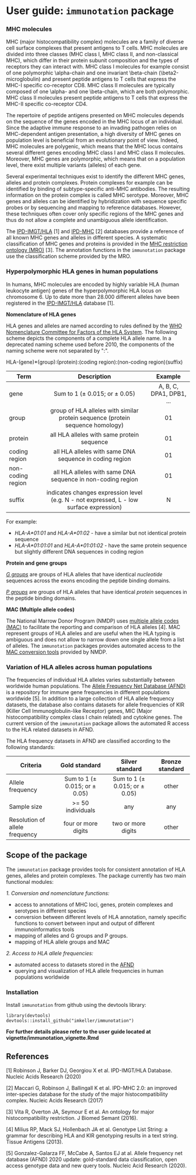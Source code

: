 # User guide: `immunotation` package

### MHC molecules

MHC (major histocompatibility complex) molecules are a family of diverse cell surface complexes that present antigens to T cells. MHC molecules are divided into three classes (MHC class I, MHC class II, and non-classical MHC), which differ in their protein subunit composition and the types of receptors they can interact with. MHC class I molecules for example consist of one polymorphic \alpha-chain and one invariant \beta-chain (\beta2-microglobulin) and present peptide antigens to T cells that express the MHC-I specific co-receptor CD8. MHC class II molecules are typically composed of one \alpha- and one \beta-chain, which are both polymorphic. MHC class II molecules present peptide antigens to T cells that express the MHC-II specific co-receptor CD4. 

The repertoire of peptide antigens presented on MHC molecules depends on the sequence of the genes encoded in the MHC locus of an individual. Since the adaptive immune response to an invading pathogen relies on MHC-dependent antigen presentation, a high diversity of MHC genes on population level is beneficial from an evolutionary point of view. Indeed, MHC molecules are polygenic, which means that the MHC locus contains several different genes encoding MHC class I and MHC class II molecules. Moreover, MHC genes are polymorphic, which means that on a population level, there exist multiple variants (alleles) of each gene.

Several experimental techniques exist to identify the different MHC genes, alleles and protein complexes. Protein complexes for example can be identified by binding of subtype-specific anti-MHC antibodies. The resulting information on the protein complex is called MHC serotype. Moreover, MHC genes and alleles can be identified by hybridization with sequence specific probes or by sequencing and mapping to reference databases. However, these techniques often  cover only specific regions of the MHC genes and thus do not allow a complete and unambiguous allele identification.

The [IPD-IMGT/HLA](https://www.ebi.ac.uk/ipd/imgt/hla/) [1] and [IPD-MHC](https://www.ebi.ac.uk/ipd/mhc/) [2] databases provide a reference of all known MHC genes and alleles in different species. A systematic classification of MHC genes and proteins is provided in the [MHC restriction ontology (MRO)](https://github.com/IEDB/MRO) [3]. The annotation functions in the `immunotation` package use the classification scheme provided by the MRO.

### Hyperpolymorphic HLA genes in human populations

In humans, MHC molecules are encoded by highly variable HLA (human leukocyte antigen) genes of the hyperpolymorphic HLA locus on chromosome 6. Up to date more than 28.000 different alleles have been registered in the [IPD-IMGT/HLA](http://hla.alleles.org/nomenclature/index.html) database [1].

**Nomenclature of HLA genes**

HLA genes and alleles are named according to rules defined by the [WHO Nomenclature Committee for Factors of the HLA System](http://hla.alleles.org/nomenclature/naming.html). The following scheme depicts the components of a complete HLA allele name. In a deprecated naming scheme used before 2010, the components of the naming scheme were not separated by ":".

HLA-(gene)\*(group):(protein):(coding region):(non-coding region)(suffix)

| Term        | Description          | Example  |
| ----------- |:-----------------:|:-----------------:|
| gene        | Sum to 1 (± 0.015; or ± 0.05) | A, B, C, DPA1, DPB1, ... |
| group       | group of HLA alleles with similar protein sequence (protein sequence homology) |  01 |
| protein     | all HLA alleles with same protein sequence  | 01 |
| coding region     | all HLA alleles with same DNA sequence in coding region | 01 |
| non-coding region     | all HLA alleles with same DNA sequence in non-coding region | 01 |
| suffix    | indicates changes expression level (e.g. N - not expressed, L - low surface expression)  | N |

For example:

* *HLA-A\*01:01* and *HLA-A\*01:02* - have a similar but not identical protein sequence
* *HLA-A\*01:01:01* and *HLA-A\*01:01:02* - have the same protein sequence but slightly different DNA sequences in coding region 

**Protein and gene groups**

[*G groups*](http://hla.alleles.org/alleles/g_groups.html) are groups of HLA alleles that have identical *nucleotide* sequences across the exons encoding the peptide binding domains.

[*P groups*](http://hla.alleles.org/alleles/g_groups.html) are groups of HLA alleles that have identical *protein* sequences in the peptide binding domains.

**MAC (Multiple allele codes)**

The National Marrow Donor Program (NMDP) uses [multiple allele codes (MAC)](https://bioinformatics.bethematchclinical.org/hla-resources/allele-codes/allele-code-lists/) to facilitate the reporting and comparison of HLA alleles [4]. MAC represent groups of HLA alleles and are useful when the HLA typing is ambiguous and does not allow to narrow down one single allele from a list of alleles. The `immunotation` packages provides automated access to the [MAC conversion tools](https://hml.nmdp.org/MacUI/) provided by NMDP.

### Variation of HLA alleles across human populations

The frequencies of individual HLA alleles varies substantially between worldwide human populations.
The [Allele Frequency Net Database (AFND)](http://www.allelefrequencies.net/) is a repository for immune gene frequencies in different populations worldwide [5]. In addition to a large collection of HLA allele frequency datasets, the database also contains datasets for allele frequencies of KIR (Killer Cell Immunoglobulin-like Receptor) genes, MIC (Major histocompatibility complex class I chain related) and cytokine genes. The current version of the `immunotation` package allows the automated R access to the HLA related datasets in AFND.

The HLA frequency datasets in AFND are classified according to the following standards:

| Criteria        | Gold standard           | Silver standard  | Bronze standard |
| ----------- |:-----------------:|:-----------------:|:----------:|
| Allele frequency      | Sum to 1 (± 0.015; or ± 0.05) | Sum to 1 (± 0.015; or ± 0.05) | other |
| Sample size     | >= 50 individuals      |   any | any |
| Resolution of allele frequency | four or more digits      | two or more digits | other |

## Scope of the package

The `immunotation` package provides tools for consistent annotation of HLA genes, alleles and protein complexes. The package currently has two main functional modules: 

*1. Conversion and nomenclature functions:*

* access to annotations of MHC loci, genes, protein complexes and serotypes in different species
* conversion between different levels of HLA annotation, namely specific functions to convert between input and output of different immunoinformatics tools
* mapping of alleles and G groups and P groups.
* mapping of HLA allele groups and MAC

*2. Access to HLA allele frequencies:*

* automated access to datasets stored in the [AFND](http://www.allelefrequencies.net/)
* querying and visualization of HLA allele frequencies in human populations worldwide

### Installation

Install `immunotation` from github using the devtools library:

```{r, eval=FALSE}
library(devtools)
devtools::install_github("imkeller/immunotation")
```

**For further details please refer to the user guide located at vignette/immunotation_vignette.Rmd**

## References 

[1] Robinson J, Barker DJ, Georgiou X et al. IPD-IMGT/HLA Database. Nucleic Acids Research (2020)

[2] Maccari G, Robinson J, Ballingall K et al. IPD-MHC 2.0: an improved inter-species database for the study of the major histocompatibility complex. Nucleic Acids Research (2017)

[3] Vita R, Overton JA, Seymour E et al. An ontology for major histocompatibility restriction. J Biomed Semant (2016).

[4] Milius RP, Mack SJ, Hollenbach JA et al. Genotype List String: a grammar for describing HLA and KIR genotyping results in a text string. Tissue Antigens (2013). 

[5] Gonzalez-Galarza FF, McCabe A, Santos EJ at al. Allele frequency net database (AFND) 2020 update: gold-standard data classification, open access genotype data and new query tools. Nucleic Acid Research (2020).
